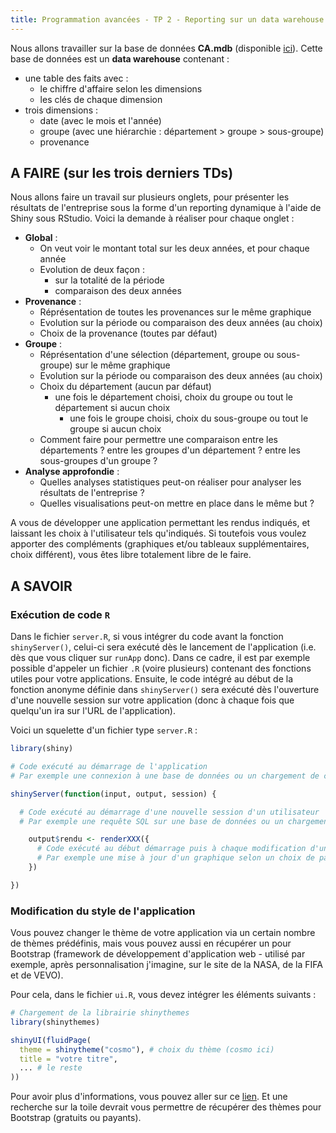 ```yaml
---
title: Programmation avancées - TP 2 - Reporting sur un data warehouse
---
```


Nous allons travailler sur la base de données **CA.mdb** (disponible [ici](https://drive.google.com/folderview?id=0BzA8L2nqa1n5aFRpSklFNnZfdm8&usp=drive_web)). 
Cette base de données est un **data warehouse** contenant :

- une table des faits avec :
  - le chiffre d'affaire selon les dimensions
  - les clés de chaque dimension
- trois dimensions :
  - date (avec le mois et l'année)
  - groupe (avec une hiérarchie : département > groupe > sous-groupe)
  - provenance

## A FAIRE (sur les trois derniers TDs)

Nous allons faire un travail sur plusieurs onglets, pour présenter les résultats de l'entreprise sous la forme d'un reporting dynamique à l'aide de Shiny sous RStudio. Voici la demande à réaliser pour chaque onglet :

- **Global** :
  - On veut voir le montant total sur les deux années, et pour chaque année
  - Evolution de deux façon :
    - sur la totalité de la période
    - comparaison des deux années
- **Provenance** :
  - Réprésentation de toutes les provenances sur le même graphique
  - Evolution sur la période ou comparaison des deux années (au choix)
  - Choix de la provenance (toutes par défaut)
- **Groupe** :
  - Réprésentation d'une sélection (département, groupe ou sous-groupe) sur le même graphique
  - Evolution sur la période ou comparaison des deux années (au choix)
  - Choix du département (aucun par défaut)
    - une fois le département choisi, choix du groupe ou tout le département si aucun choix
      - une fois le groupe choisi, choix du sous-groupe ou tout le groupe si aucun choix
  - Comment faire pour permettre une comparaison entre les départements ? entre les groupes d'un département ? entre les sous-groupes d'un groupe ?
- **Analyse approfondie** :
  - Quelles analyses statistiques peut-on réaliser pour analyser les résultats de l'entreprise ?
  - Quelles visualisations peut-on mettre en place dans le même but ?

A vous de développer une application permettant les rendus indiqués, et laissant les choix à l'utilisateur tels qu'indiqués. Si toutefois vous voulez apporter des compléments (graphiques et/ou tableaux supplémentaires, choix différent), vous êtes libre totalement libre de le faire. 

## A SAVOIR

### Exécution de code `R`

Dans le fichier `server.R`, si vous intégrer du code avant la fonction `shinyServer()`, celui-ci sera exécuté dès le lancement de l'application (i.e. dès que vous cliquer sur `runApp` donc). Dans ce cadre, il est par exemple possible d'appeler un fichier `.R` (voire plusieurs) contenant des fonctions utiles pour votre applications. Ensuite, le code intégré au début de la fonction anonyme définie dans `shinyServer()` sera exécuté dès l'ouverture d'une nouvelle session sur votre application (donc à chaque fois que quelqu'un ira sur l'URL de l'application).

Voici un squelette d'un fichier type `server.R` :

```r
library(shiny)

# Code exécuté au démarrage de l'application
# Par exemple une connexion à une base de données ou un chargement de code via la fonction source()

shinyServer(function(input, output, session) {

  # Code exécuté au démarrage d'une nouvelle session d'un utilisateur
  # Par exemple une requête SQL sur une base de données ou un chargement de données brutes

    output$rendu <- renderXXX({
      # Code exécuté au début démarrage puis à chaque modification d'un input si celui-ci est utilisé ici
      # Par exemple une mise à jour d'un graphique selon un choix de paramètre ou autre fait par l'utilisateur
    })

})
```

### Modification du style de l'application

Vous pouvez changer le thème de votre application via un certain nombre de thèmes prédéfinis, mais vous pouvez aussi en récupérer un pour Bootstrap (framework de développement d'application web - utilisé par exemple, après personnalisation j'imagine, sur le site de la NASA, de la FIFA et de VEVO). 

Pour cela, dans le fichier `ui.R`, vous devez intégrer les éléments suivants :
```r
# Chargement de la librairie shinythemes
library(shinythemes)

shinyUI(fluidPage(
  theme = shinytheme("cosmo"), # choix du thème (cosmo ici)
  title = "votre titre",
  ... # le reste
))
```

Pour avoir plus d'informations, vous pouvez aller sur ce [lien](http://rstudio.github.io/shinythemes/). Et une recherche sur la toile devrait vous permettre de récupérer des thèmes pour Bootstrap (gratuits ou payants).